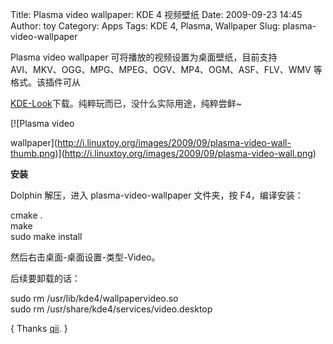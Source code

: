 Title: Plasma video wallpaper: KDE 4 视频壁纸
Date: 2009-09-23 14:45
Author: toy
Category: Apps
Tags: KDE 4, Plasma, Wallpaper
Slug: plasma-video-wallpaper

Plasma video wallpaper 可将播放的视频设置为桌面壁纸，目前支持  
AVI、MKV、OGG、MPG、MPEG、OGV、MP4、OGM、ASF、FLV、WMV
等格式。该插件可从  

[KDE-Look](http://kde-look.org/content/show.php/Animated+Video+Wallpaper?content=112105)下载。纯粹玩而已，没什么实际用途，纯粹尝鲜~

[![Plasma video  

wallpaper](http://i.linuxtoy.org/images/2009/09/plasma-video-wall-thumb.png)](http://i.linuxtoy.org/images/2009/09/plasma-video-wall.png)

**安装**

Dolphin 解压，进入 plasma-video-wallpaper 文件夹，按 F4，编译安装：

cmake .  
make  
sudo make install

然后右击桌面-桌面设置-类型-Video。

后续要卸载的话：

sudo rm /usr/lib/kde4/wallpapervideo.so  
sudo rm /usr/share/kde4/services/video.desktop

{ Thanks [qii](http://www.twitter.com/qiheizhiya). }
